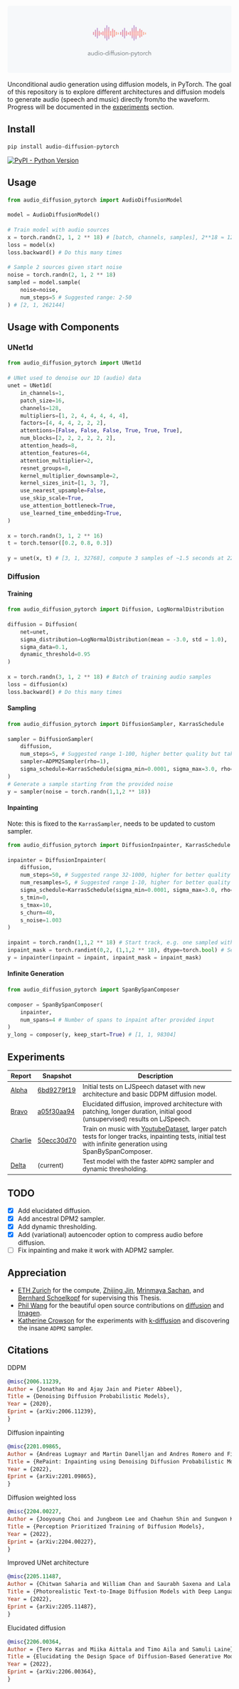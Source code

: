 <img src="./LOGO.png"></img>

Unconditional audio generation using diffusion models, in PyTorch. The goal of this repository is to explore different architectures and diffusion models to generate audio (speech and music) directly from/to the waveform.
Progress will be documented in the [experiments](#experiments) section.

## Install

```bash
pip install audio-diffusion-pytorch
```

[![PyPI - Python Version](https://img.shields.io/pypi/v/audio-diffusion-pytorch?style=flat&colorA=0f0f0f&colorB=0f0f0f)](https://pypi.org/project/audio-diffusion-pytorch/)

## Usage

```py
from audio_diffusion_pytorch import AudioDiffusionModel

model = AudioDiffusionModel()

# Train model with audio sources
x = torch.randn(2, 1, 2 ** 18) # [batch, channels, samples], 2**18 ≈ 12s of audio at a frequency of 22050
loss = model(x)
loss.backward() # Do this many times

# Sample 2 sources given start noise
noise = torch.randn(2, 1, 2 ** 18)
sampled = model.sample(
    noise=noise,
    num_steps=5 # Suggested range: 2-50
) # [2, 1, 262144]
```

## Usage with Components

### UNet1d
```py
from audio_diffusion_pytorch import UNet1d

# UNet used to denoise our 1D (audio) data
unet = UNet1d(
    in_channels=1,
    patch_size=16,
    channels=128,
    multipliers=[1, 2, 4, 4, 4, 4, 4],
    factors=[4, 4, 4, 2, 2, 2],
    attentions=[False, False, False, True, True, True],
    num_blocks=[2, 2, 2, 2, 2, 2],
    attention_heads=8,
    attention_features=64,
    attention_multiplier=2,
    resnet_groups=8,
    kernel_multiplier_downsample=2,
    kernel_sizes_init=[1, 3, 7],
    use_nearest_upsample=False,
    use_skip_scale=True,
    use_attention_bottleneck=True,
    use_learned_time_embedding=True,
)

x = torch.randn(3, 1, 2 ** 16)
t = torch.tensor([0.2, 0.8, 0.3])

y = unet(x, t) # [3, 1, 32768], compute 3 samples of ~1.5 seconds at 22050Hz with the given noise levels t
```

### Diffusion

#### Training
```python
from audio_diffusion_pytorch import Diffusion, LogNormalDistribution

diffusion = Diffusion(
    net=unet,
    sigma_distribution=LogNormalDistribution(mean = -3.0, std = 1.0),
    sigma_data=0.1,
    dynamic_threshold=0.95
)

x = torch.randn(3, 1, 2 ** 18) # Batch of training audio samples
loss = diffusion(x)
loss.backward() # Do this many times
```

#### Sampling
```python
from audio_diffusion_pytorch import DiffusionSampler, KarrasSchedule

sampler = DiffusionSampler(
    diffusion,
    num_steps=5, # Suggested range 1-100, higher better quality but takes longer
    sampler=ADPM2Sampler(rho=1),
    sigma_schedule=KarrasSchedule(sigma_min=0.0001, sigma_max=3.0, rho=9.0)
)
# Generate a sample starting from the provided noise
y = sampler(noise = torch.randn(1,1,2 ** 18))
```

#### Inpainting

Note: this is fixed to the `KarrasSampler`, needs to be updated to custom sampler.

```py
from audio_diffusion_pytorch import DiffusionInpainter, KarrasSchedule

inpainter = DiffusionInpainter(
    diffusion,
    num_steps=50, # Suggested range 32-1000, higher for better quality
    num_resamples=5, # Suggested range 1-10, higher for better quality
    sigma_schedule=KarrasSchedule(sigma_min=0.0001, sigma_max=3.0, rho=9.0),
    s_tmin=0,
    s_tmax=10,
    s_churn=40,
    s_noise=1.003
)

inpaint = torch.randn(1,1,2 ** 18) # Start track, e.g. one sampled with DiffusionSampler
inpaint_mask = torch.randint(0,2, (1,1,2 ** 18), dtype=torch.bool) # Set to `True` the parts you want to keep
y = inpainter(inpaint = inpaint, inpaint_mask = inpaint_mask)
```

#### Infinite Generation
```python
from audio_diffusion_pytorch import SpanBySpanComposer

composer = SpanBySpanComposer(
    inpainter,
    num_spans=4 # Number of spans to inpaint after provided input
)
y_long = composer(y, keep_start=True) # [1, 1, 98304]
```


## Experiments


| Report | Snapshot | Description |
| --- | --- | --- |
| [Alpha](https://wandb.ai/schneider/audio/reports/Audio-Diffusion-UNet-Alpha---VmlldzoyMjk3MzIz?accessToken=y0l3igdvnm4ogn4d3ph3b0i8twwcf7meufbviwt15f0qtasyn1i14hg340bkk1te) | [6bd9279f19](https://github.com/archinetai/audio-diffusion-pytorch/tree/6bd9279f192fc0c11eb8a21cd919d9c41181bf35) | Initial tests on LJSpeech dataset with new architecture and basic DDPM diffusion model. |
| [Bravo](https://wandb.ai/schneider/audio/reports/Audio-Diffusion-Bravo---VmlldzoyMzE4NjIx?accessToken=qt2w1jeqch9l5v3ffjns99p69jsmexk849dszyiennfbivgg396378u6ken2fm2d) | [a05f30aa94](https://github.com/archinetai/audio-diffusion-pytorch/tree/a05f30aa94e07600038d36cfb96f8492ef735a99) | Elucidated diffusion, improved architecture with patching, longer duration, initial good (unsupervised) results on LJSpeech.
| [Charlie](https://wandb.ai/schneider/audio/reports/Audio-Diffusion-Charlie---VmlldzoyMzYyNDA1?accessToken=71gmurcwndv5e2abqrjnlh3n74j5555j3tycpd7h40tnv8fvb17k5pjkb57j9xxa) | [50ecc30d70](https://github.com/archinetai/audio-diffusion-pytorch/tree/50ecc30d70a211b92cb9c38d4b0250d7cc30533f) | Train on music with [YoutubeDataset](https://github.com/archinetai/audio-data-pytorch), larger patch tests for longer tracks, inpainting tests, initial test with infinite generation using SpanBySpanComposer. |
| [Delta](https://wandb.ai/schneider/audio/reports/Audio-Diffusion-Delta---VmlldzoyNDYyMzk1?accessToken=n1d34n35qserpx7nhskkfdm1q12hlcxx1qcmfw5ypz53kjkzoh0ge2uvhshiseqx) | (current) | Test model with the faster `ADPM2` sampler and dynamic thresholding. |

## TODO

- [x] Add elucidated diffusion.
- [x] Add ancestral DPM2 sampler.
- [x] Add dynamic thresholding.
- [x] Add (variational) autoencoder option to compress audio before diffusion.
- [ ] Fix inpainting and make it work with ADPM2 sampler.

## Appreciation

* [ETH Zurich](https://inf.ethz.ch/) for the compute, [Zhijing Jin](https://zhijing-jin.com/), [Mrinmaya Sachan](http://www.mrinmaya.io/), and [Bernhard Schoelkopf](https://is.mpg.de/~bs) for supervising this Thesis.
* [Phil Wang](https://github.com/lucidrains) for the beautiful open source contributions on [diffusion](https://github.com/lucidrains/denoising-diffusion-pytorch) and [Imagen](https://github.com/lucidrains/imagen-pytorch).
* [Katherine Crowson](https://github.com/crowsonkb) for the experiments with [k-diffusion](https://github.com/crowsonkb/k-diffusion) and discovering the insane `ADPM2` sampler.

## Citations

DDPM
```bibtex
@misc{2006.11239,
Author = {Jonathan Ho and Ajay Jain and Pieter Abbeel},
Title = {Denoising Diffusion Probabilistic Models},
Year = {2020},
Eprint = {arXiv:2006.11239},
}
```

Diffusion inpainting
```bibtex
@misc{2201.09865,
Author = {Andreas Lugmayr and Martin Danelljan and Andres Romero and Fisher Yu and Radu Timofte and Luc Van Gool},
Title = {RePaint: Inpainting using Denoising Diffusion Probabilistic Models},
Year = {2022},
Eprint = {arXiv:2201.09865},
}
```

Diffusion weighted loss
```bibtex
@misc{2204.00227,
Author = {Jooyoung Choi and Jungbeom Lee and Chaehun Shin and Sungwon Kim and Hyunwoo Kim and Sungroh Yoon},
Title = {Perception Prioritized Training of Diffusion Models},
Year = {2022},
Eprint = {arXiv:2204.00227},
}
```

Improved UNet architecture
```bibtex
@misc{2205.11487,
Author = {Chitwan Saharia and William Chan and Saurabh Saxena and Lala Li and Jay Whang and Emily Denton and Seyed Kamyar Seyed Ghasemipour and Burcu Karagol Ayan and S. Sara Mahdavi and Rapha Gontijo Lopes and Tim Salimans and Jonathan Ho and David J Fleet and Mohammad Norouzi},
Title = {Photorealistic Text-to-Image Diffusion Models with Deep Language Understanding},
Year = {2022},
Eprint = {arXiv:2205.11487},
}
```

Elucidated diffusion
```bibtex
@misc{2206.00364,
Author = {Tero Karras and Miika Aittala and Timo Aila and Samuli Laine},
Title = {Elucidating the Design Space of Diffusion-Based Generative Models},
Year = {2022},
Eprint = {arXiv:2206.00364},
}
```
